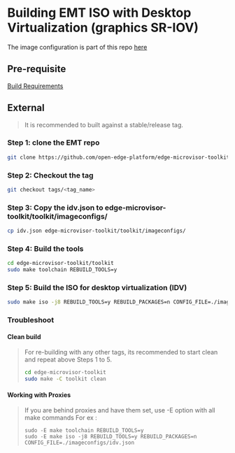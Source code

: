 <!-- Copyright (C) 2025 Intel Corporation -->
# Building EMT ISO with Desktop Virtualization (graphics SR-IOV)

The image configuration is part of this repo [here](./idv.json)

## Pre-requisite

[Build Requirements](https://github.com/open-edge-platform/edge-microvisor-toolkit/blob/3.0/toolkit/docs/building/prerequisites-ubuntu.md#build-requirements-on-ubuntu)

## External

> It is recommended to built against a stable/release tag.

### Step 1: clone the EMT repo
```sh
git clone https://github.com/open-edge-platform/edge-microvisor-toolkit
```
### Step 2: Checkout the tag
```sh
git checkout tags/<tag_name>
```
### Step 3: Copy the idv.json to edge-microvisor-toolkit/toolkit/imageconfigs/
```sh
cp idv.json edge-microvisor-toolkit/toolkit/imageconfigs/
```
### Step 4: Build the tools
```sh
cd edge-microvisor-toolkit/toolkit
sudo make toolchain REBUILD_TOOLS=y
```
### Step 5: Build the ISO for desktop virtualization (IDV) 
```sh
sudo make iso -j8 REBUILD_TOOLS=y REBUILD_PACKAGES=n CONFIG_FILE=./imageconfigs/idv.json
```

### Troubleshoot

#### Clean build

> For re-building with any other tags, its recommended to start clean and repeat above Steps 1 to 5.
> ```sh
> cd edge-microvisor-toolkit
> sudo make -C toolkit clean
> ```

#### Working with Proxies

> If you are behind proxies and have them set, use -E option with all make commands
> For ex :
> ```
> sudo -E make toolchain REBUILD_TOOLS=y
> sudo -E make iso -j8 REBUILD_TOOLS=y REBUILD_PACKAGES=n CONFIG_FILE=./imageconfigs/idv.json
> ```
